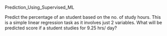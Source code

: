 Prediction_Using_Supervised_ML

Predict the percentage of an student based on the no. of study hours. This is a simple linear regression task as it involves just 2 variables. 
What will be predicted score if a student studies for 9.25 hrs/ day?
